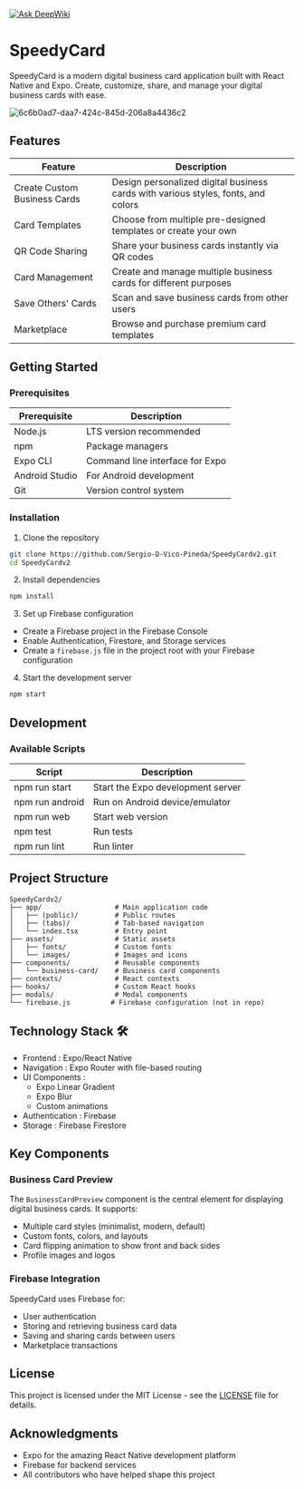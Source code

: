 [![Ask DeepWiki](https://deepwiki.com/badge.svg)](https://deepwiki.com/Sergio-D-Vico-Pineda/SpeedyCardv2)

# SpeedyCard

SpeedyCard is a modern digital business card application built with React Native and Expo. Create, customize, share, and manage your digital business cards with ease.

![6c6b0ad7-daa7-424c-845d-206a8a4436c2](https://github.com/user-attachments/assets/73e82b46-bc90-4d6e-b556-16504b1fef92)

## Features

| Feature | Description |
|---------|-------------|
| Create Custom Business Cards | Design personalized digital business cards with various styles, fonts, and colors |
| Card Templates | Choose from multiple pre-designed templates or create your own |
| QR Code Sharing | Share your business cards instantly via QR codes |
| Card Management | Create and manage multiple business cards for different purposes |
| Save Others' Cards | Scan and save business cards from other users |
| Marketplace | Browse and purchase premium card templates |

## Getting Started

### Prerequisites

| Prerequisite | Description |
|--------------|-------------|
| Node.js | LTS version recommended |
| npm | Package managers |
| Expo CLI | Command line interface for Expo |
| Android Studio | For Android development |
| Git | Version control system |

### Installation

1. Clone the repository

```bash
git clone https://github.com/Sergio-D-Vico-Pineda/SpeedyCardv2.git
cd SpeedyCardv2
```

2. Install dependencies

```bash
npm install
```

3. Set up Firebase configuration

- Create a Firebase project in the Firebase Console
- Enable Authentication, Firestore, and Storage services
- Create a `firebase.js` file in the project root with your Firebase configuration

4. Start the development server

```bash
npm start
```

## Development

### Available Scripts

| Script | Description |
|--------|-------------|
| npm run start | Start the Expo development server |
| npm run android | Run on Android device/emulator |
| npm run web | Start web version |
| npm test | Run tests |
| npm run lint | Run linter |

## Project Structure

```
SpeedyCardv2/
├── app/                  # Main application code
│   ├── (public)/         # Public routes
│   ├── (tabs)/           # Tab-based navigation
│   └── index.tsx         # Entry point
├── assets/               # Static assets
│   ├── fonts/            # Custom fonts
│   └── images/           # Images and icons
├── components/           # Reusable components
│   └── business-card/    # Business card components
├── contexts/             # React contexts
├── hooks/                # Custom React hooks
├── modals/               # Modal components
└── firebase.js          # Firebase configuration (not in repo)
```

## Technology Stack 🛠
- Frontend : Expo/React Native
- Navigation : Expo Router with file-based routing
- UI Components :
  - Expo Linear Gradient
  - Expo Blur
  - Custom animations
- Authentication : Firebase
- Storage : Firebase Firestore

## Key Components

### Business Card Preview

The `BusinessCardPreview` component is the central element for displaying digital business cards. It supports:

- Multiple card styles (minimalist, modern, default)
- Custom fonts, colors, and layouts
- Card flipping animation to show front and back sides
- Profile images and logos

### Firebase Integration

SpeedyCard uses Firebase for:

- User authentication
- Storing and retrieving business card data
- Saving and sharing cards between users
- Marketplace transactions

## License

This project is licensed under the MIT License - see the [LICENSE](LICENSE) file for details.

## Acknowledgments

- Expo for the amazing React Native development platform
- Firebase for backend services
- All contributors who have helped shape this project
